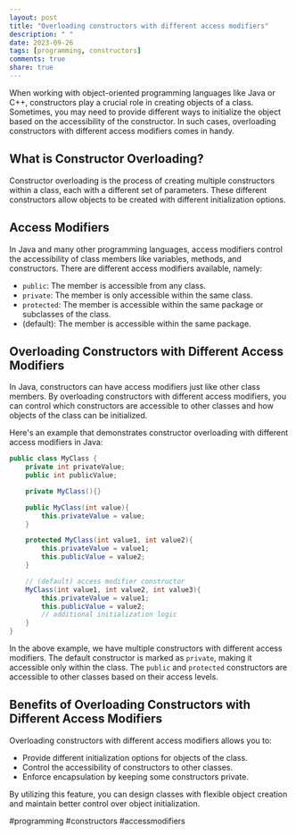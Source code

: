 ```yaml
---
layout: post
title: "Overloading constructors with different access modifiers"
description: " "
date: 2023-09-26
tags: [programming, constructors]
comments: true
share: true
---
```


When working with object-oriented programming languages like Java or C++, constructors play a crucial role in creating objects of a class. Sometimes, you may need to provide different ways to initialize the object based on the accessibility of the constructor. In such cases, overloading constructors with different access modifiers comes in handy.

## What is Constructor Overloading?

Constructor overloading is the process of creating multiple constructors within a class, each with a different set of parameters. These different constructors allow objects to be created with different initialization options.

## Access Modifiers

In Java and many other programming languages, access modifiers control the accessibility of class members like variables, methods, and constructors. There are different access modifiers available, namely:

- `public`: The member is accessible from any class.
- `private`: The member is only accessible within the same class.
- `protected`: The member is accessible within the same package or subclasses of the class.
- (default): The member is accessible within the same package.

## Overloading Constructors with Different Access Modifiers

In Java, constructors can have access modifiers just like other class members. By overloading constructors with different access modifiers, you can control which constructors are accessible to other classes and how objects of the class can be initialized.

Here's an example that demonstrates constructor overloading with different access modifiers in Java:

```java
public class MyClass {
    private int privateValue;
    public int publicValue;

    private MyClass(){}

    public MyClass(int value){
        this.privateValue = value;
    }

    protected MyClass(int value1, int value2){
        this.privateValue = value1;
        this.publicValue = value2;
    }

    // (default) access modifier constructor
    MyClass(int value1, int value2, int value3){
        this.privateValue = value1;
        this.publicValue = value2;
        // additional initialization logic
    }
}
```

In the above example, we have multiple constructors with different access modifiers. The default constructor is marked as `private`, making it accessible only within the class. The `public` and `protected` constructors are accessible to other classes based on their access levels.

## Benefits of Overloading Constructors with Different Access Modifiers

Overloading constructors with different access modifiers allows you to:

- Provide different initialization options for objects of the class.
- Control the accessibility of constructors to other classes.
- Enforce encapsulation by keeping some constructors private.

By utilizing this feature, you can design classes with flexible object creation and maintain better control over object initialization.

#programming #constructors #accessmodifiers